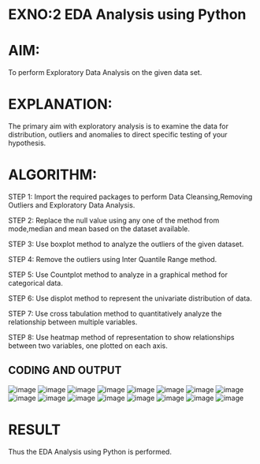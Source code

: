 # EXNO:2 EDA Analysis using Python

# AIM:
To perform Exploratory Data Analysis on the given data set.
      
# EXPLANATION:
The primary aim with exploratory analysis is to examine the data for distribution, outliers and anomalies to direct specific testing of your hypothesis.
  
# ALGORITHM:
STEP 1: Import the required packages to perform Data Cleansing,Removing Outliers and Exploratory Data Analysis.

STEP 2: Replace the null value using any one of the method from mode,median and mean based on the dataset available.

STEP 3: Use boxplot method to analyze the outliers of the given dataset.

STEP 4: Remove the outliers using Inter Quantile Range method.

STEP 5: Use Countplot method to analyze in a graphical method for categorical data.

STEP 6: Use displot method to represent the univariate distribution of data.

STEP 7: Use cross tabulation method to quantitatively analyze the relationship between multiple variables.

STEP 8: Use heatmap method of representation to show relationships between two variables, one plotted on each axis.

## CODING AND OUTPUT
![image](https://github.com/user-attachments/assets/1e1c010a-87a9-4bb7-84bc-aab9d586e5dc)
![image](https://github.com/user-attachments/assets/1df701a2-d35b-4661-a25d-0fd36b859cd3)
![image](https://github.com/user-attachments/assets/57aaa3d7-2e05-4bd7-80c4-fab2c16a9732)
![image](https://github.com/user-attachments/assets/54805151-4e2e-471e-a355-8bfe1119b602)
![image](https://github.com/user-attachments/assets/b7e0f80f-e2ea-4c52-96ae-c732d438036b)
![image](https://github.com/user-attachments/assets/c1743c7d-a632-4e36-a03b-715b35dda601)
![image](https://github.com/user-attachments/assets/79b01085-485d-4cc2-968a-fbf81cc85921)
![image](https://github.com/user-attachments/assets/a919e500-e9e4-47b9-8a0a-31ba26cc96c9)
![image](https://github.com/user-attachments/assets/d603187c-d36c-41e2-95a0-5a4e046d8781)
![image](https://github.com/user-attachments/assets/54a93a14-d8c6-4e80-9a97-cfd3b6222202)
![image](https://github.com/user-attachments/assets/89c199ac-a169-4d60-bff5-bcee21544154)
![image](https://github.com/user-attachments/assets/a7cbb12a-7aa9-496d-ab24-d5fe048a3456)
![image](https://github.com/user-attachments/assets/ab6bf697-badc-4757-8f7a-1fd8dc6ea5fb)
![image](https://github.com/user-attachments/assets/935ef4ff-4cf2-4089-8155-e5ed330eb4fe)
![image](https://github.com/user-attachments/assets/f5aaa66e-e58b-43ba-8a83-0122f8cb5a51)
![image](https://github.com/user-attachments/assets/9b664935-25d8-491f-8bb0-be4d2b8754b0)



# RESULT
Thus the EDA Analysis using Python is performed.

